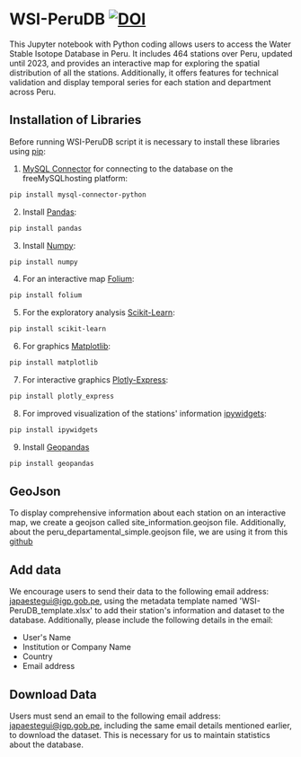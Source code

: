 # WSI-PeruDB [![DOI](https://zenodo.org/badge/747418826.svg)](https://zenodo.org/doi/10.5281/zenodo.10558511)
This Jupyter notebook with Python coding allows users to access the Water Stable Isotope Database in Peru. It includes 464 stations over Peru, updated until 2023, and provides an interactive map for exploring the spatial distribution of all the stations. Additionally, it offers features for technical validation and display temporal series for each station and department across Peru.

## Installation of Libraries
Before running WSI-PeruDB script it is necessary to install these libraries using [pip](https://pip.pypa.io/en/stable/): 

1. [MySQL Connector](https://pypi.org/project/mysql-connector-python/) for connecting to the database on the freeMySQLhosting platform:
```bash
pip install mysql-connector-python
```
2. Install [Pandas](https://pypi.org/project/pandas/):
```bash
pip install pandas
```
3. Install [Numpy](https://pypi.org/project/numpy/): 
```bash
pip install numpy
```
4. For an interactive map [Folium](https://pypi.org/project/folium/):
```bash
pip install folium
```
5. For the exploratory analysis [Scikit-Learn](https://pypi.org/project/scikit-learn/):
```bash
pip install scikit-learn
```
6. For graphics [Matplotlib](https://pypi.org/project/matplotlib/): 
```bash
pip install matplotlib
```
7. For interactive graphics [Plotly-Express](https://pypi.org/project/plotly-express/):
```bash
pip install plotly_express
```
8. For improved visualization of the stations' information [ipywidgets](https://pypi.org/project/ipywidgets/):
```bash
pip install ipywidgets
```
9. Install [Geopandas](https://pypi.org/project/geopandas/)
```bash
pip install geopandas
```
## GeoJson 
To display comprehensive information about each station on an interactive map, we create a geojson called site_information.geojson file. Additionally, about the peru_departamental_simple.geojson file, we are using it from this [github](https://github.com/juaneladio/peru-geojson) 

## Add data
We encourage users to send their data to the following email address: japaestegui@igp.gob.pe, using the metadata template named 'WSI-PeruDB_template.xlsx' to add their station's information and dataset to the database. Additionally, please include the following details in the email:
- User's Name
- Institution or Company Name
- Country
- Email address

## Download Data
Users must send an email to the following email address: japaestegui@igp.gob.pe, including the same email details mentioned earlier, to download the dataset. This is necessary for us to maintain statistics about the database. 
